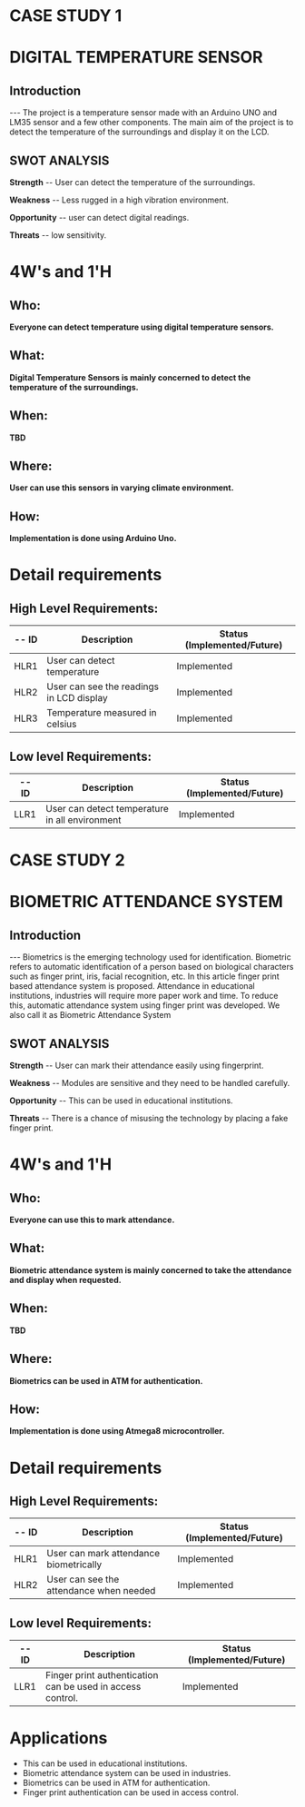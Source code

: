 # CASE STUDY 1
# DIGITAL TEMPERATURE SENSOR
## Introduction
 --- The project is a temperature sensor made with an Arduino UNO and LM35 sensor and a few other components. The main aim of the project is to detect the temperature of the surroundings and display it on the LCD.


## SWOT ANALYSIS
**Strength**
-- User can detect the temperature of the surroundings.

**Weakness**
-- Less rugged in a high vibration environment.

**Opportunity**
-- user can detect digital readings.

**Threats**
-- low sensitivity.

# 4W&#39;s and 1&#39;H

## Who:

**Everyone can detect temperature using digital temperature sensors.**

## What:

**Digital Temperature Sensors is mainly concerned to detect the temperature of the surroundings.**

## When:

**TBD**

## Where:

**User can use this sensors in varying climate environment.**

## How:

**Implementation is done using Arduino Uno.**

# Detail requirements
## High Level Requirements:
-- ID | Description | Status (Implemented/Future)
----- | ------------|---------------------------
HLR1| User can detect temperature| Implemented
HLR2| User can see the readings in LCD display| Implemented
HLR3| Temperature measured in celsius| Implemented



##  Low level Requirements:
-- ID | Description | Status (Implemented/Future)
----- | ------------|---------------------------
LLR1| User can detect temperature in all environment | Implemented





# CASE STUDY 2
# BIOMETRIC ATTENDANCE SYSTEM
## Introduction
 --- Biometrics is the emerging technology used for identification. Biometric refers to automatic identification of a person based on biological characters such as finger print, iris, facial recognition, etc. In this article finger print based attendance system is proposed. Attendance in educational institutions, industries will require more paper work and time. To reduce this, automatic attendance system using finger print was developed. We also call it as Biometric Attendance System

## SWOT ANALYSIS
**Strength**
-- User can mark their attendance easily using fingerprint.

**Weakness**
-- Modules are sensitive and they need to be handled carefully.

**Opportunity**
-- This can be used in educational institutions.

**Threats**
-- There is a chance of misusing the technology by placing a fake finger print.

# 4W&#39;s and 1&#39;H

## Who:

**Everyone can use this to mark attendance.**

## What:

**Biometric attendance system is mainly concerned to take the attendance and display when requested.**

## When:

**TBD**

## Where:

**Biometrics can be used in ATM for authentication.**

## How:

**Implementation is done using Atmega8 microcontroller.**

# Detail requirements
## High Level Requirements:
-- ID | Description | Status (Implemented/Future)
----- | ------------|---------------------------
HLR1| User can mark attendance biometrically| Implemented
HLR2| User can see the attendance when needed| Implemented


##  Low level Requirements:
-- ID | Description | Status (Implemented/Future)
----- | ------------|---------------------------
LLR1| Finger print authentication can be used in access control. | Implemented

# Applications
* This can be used in educational institutions.
* Biometric attendance system can be used in industries.
* Biometrics can be used in ATM for authentication.
* Finger print authentication can be used in access control.
